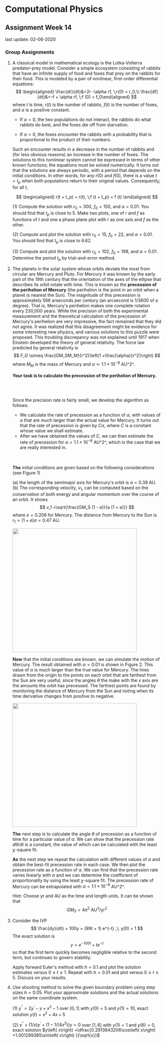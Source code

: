 # Computational Physics

## Assignment Week 14

last update: 02-06-2020

### Group Assignments

1. A classical model in mathematical ecology is the Lotka-Volterra predator-prey model. Consider a simple ecosystem consisting of rabbits that have an infinite supply of food and foxes that prey on the rabbits for their food. This is modeled by a pair of nonlinear, first-order differential equations: 
    $$
    \begin{aligned}
    \frac{dr}{dt}&=2r -\alpha rf, \;r(0) = r_0,\\
    \frac{df}{dt}&=-f + \alpha rf, \;f (0) = f_0\end{aligned} 
    $$
    where $t$ is time, $r(t)$ is the number of rabbits, $f (t)$ is the number of foxes, and $\alpha$ is a positive constant.

    * If $\alpha = 0$, the two populations do not interact, the rabbits do what rabbits do best, and the foxes die off from starvation.

    * If $\alpha > 0$, the foxes encounter the rabbits with a probability that is proportional to the product of their numbers.

    Such an encounter results in a decrease in the number of rabbits and (for less obvious reasons) an increase in the number of foxes. The solutions to this nonlinear system cannot be expressed in terms of other known functions; the equations must be solved numerically. It turns out that the solutions are always periodic, with a period that depends on the initial conditions. In other words, for any $r(0)$ and $f (0)$, there is a value $t = t_p$ when both populations return to their original values. Consequently, for all $t$,

    $$
    \begin{aligned}
    r(t + t_p) = r(t), \;f (t + t_p) = f (t)
    \end{aligned}
    $$

    (1) Compute the solution with $r_0 = 300$, $f_0 = 150$, and $\alpha = 0.01$. You should find that $t_p$ is close to 5. Make two plots, one of $r$ and $f$ as functions of $t$ and one a phase plane plot with $r$ as one axis and $f$ as the other.

    (2) Compute and plot the solution with $r_0 = 15$, $f_0 = 22$, and $\alpha = 0.01$. You should find that $t_p$ is close to 6.62.

    (3) Compute and plot the solution with $r_0 = 102$, $f_0 = 198$, and $\alpha = 0.01$. Determine the period $t_p$ by trial-and-error method.

2. The planets in the solar system whose orbits deviate the most from circular are Mercury and Pluto. For Mercury it was known by the early part of the 19th century that the orientation of the axes of the ellipse that describes its orbit rotate with time. This is known as the **precession of the perihelion of Mercury** (the perihelion is the point in an orbit when a planet is nearest the Sun).  The magnitude of this precession is approximately 566 arseconds per century (an arcsecond is 1/3600 of a degree). That is, Mercury's perihelion makes one complete rotation every 230,000 years. While the precision of both the experimental measurement and the theoretical calculation of the precession of Mercury's perihelion are very impressive, the fact remained that they did not agree. It was realized that this disagreement might be evidence for some interesting new physics, and various solutions to this puzzle were proposed. This troubling discrepancy was not explained until 1917 when Einstein developed the theory of general relativity. The force law predicted by general relativity is 
    $$
    F_G \simeq \frac{GM_SM_M}{r^2}\left(1 +\frac{\alpha}{r^2}\right)
    $$
    where $M_M$ is the mass of Mercury and $\alpha\simeq 1.1\times 10^{-8}$ AU^2^. 
    <br></br>
    **Your task is to calculate the precession of the perihelion of Mercury.** 

    <br></br>

    Since the precision rate is fairly small, we develop the algorithm as follows:

    - We calculate the rate of precession as a function of $\alpha$, with values of $\alpha$ that are much larger than the actual value for Mercury. It turns out that the rate of precession is given by $C\alpha$, where $C$ is a constant whose value we shall estimate. 
    - After we have obtained the values of $C$, we can then estimate the rate of precession for $\alpha = 1.1\times 10^{-8}$ AU^2^, which is the case that we are really interested in. 
  
    <br></br>
    **The** initial conditions are given based on the following considerations (see Figure 1)

    (a) the length of the semimajor axis for Mercury's orbit is $a = 0.39$ AU.
    (b) The corresponding velocity, $v_1$, can be computed based on the conservation of both energy and angular momentum over the course of an orbit. It shows
    $$
    v_1 =\sqrt{\frac{GM_S (1 - e)}{a (1 + e)}}
    $$
    where $e = 0.206$ for Mercury. The distance from Mercury to the Sun is $r_{1}=\left(1+e\right)  a=0.47$ AU.

    <img width=400 src=mercury-initialc.png>

    **Now** that the initial conditions are known, we can simulate the motion of Mercury. The result obtained with $\alpha = 0.01$ is shown in Figure 2. This value of $\alpha$ is much larger than the true value for Mercury. The lines drawn from the origin to the points on each orbit that are farthest from the Sun are very useful, since the angles $\theta$ the make with the $x$ axis are the amounts the orbit has precessed.  The farthest points are found by monitoring the distance of Mercury from the Sun and noting when its time derivative changes from positive to negative. 

    <img width=400 src=mercury-xy.png>

    **The** next step is to calculate the angle $\theta$ of precession as a function of time for a particular value of $\alpha$. We can show that the precession rate $d\theta/dt$ is a constant, the value of which can be calculated with the least $\chi$-square fit.
    
    **As** the next step we repeat the calculation with different values of $\alpha$ and obtain the best-fit precession rate in each case. We then plot the precession rate as a function of $\alpha$. We can find that the precession rate varies linearly with $\alpha$ and we can determine the coefficient of proportionality by using the least $\chi$-square fit. The precession rate of Mercury can be extrapolated with $\alpha = 1.1 \times 10^{-8}$ AU^2^.

    Hint:  Choose yr and AU as the time and length units. It can be shown that 
    $$
    GM_S=4\pi^2 \text{ AU}^3/\text{yr}^2
    $$

3. Consider the IVP
    $$
    \frac{dy}{dt}  + 100y = (99t + 1) e^{-t} ,\; y(0) = 1 
    $$
    The exact solution is 
    $$
    y = e^{-100t} + te^{-t} 
    $$
    so that the first term quickly becomes negligible relative to the second term, but continues to govern stability.

    Apply forward Euler's method with $h = 0.1$ and plot the solution estimates versus $0 \leq t \leq 1$. Repeat with $h = 0.01$ and plot versus $0\leq t \leq 5$. Discuss on your results.

4. Use shooting method to solve the given boundary problem using step sizes $h=0.05$. Plot your approximate solutions and the actual solutions on the same coordinate system.
   
    (1) $y^{\prime\prime}=2y^{\prime}-y+x^{2}-1$ over $\left[  0,1\right]$ with $y\left(  0\right)  =5$ and $y\left(  1\right)  =10$, exact solution $y\left(  t\right)   =x^{2}+4x+5$

    (2) $y^{\prime\prime}+\left(  1/x\right)  y^{\prime}+(1-1/\left(4x^{2}\right)  )y=0$ over $\left[  1,6\right]$ with $y\left(  1\right)  =1$ and $y\left(  6\right)  =0$, exact solution $y\left(  x\right)  =\dfrac{0.2913843206\cos\left(  x\right)  +1.001299385\sin\left(  x\right)  }{\sqrt{x}}$
